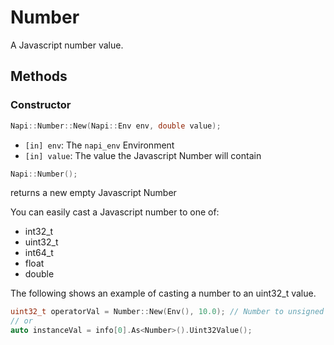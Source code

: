 # Number

A Javascript number value.
## Methods


### Constructor

```cpp
Napi::Number::New(Napi::Env env, double value);
```
 - `[in] env`: The `napi_env` Environment
 - `[in] value`: The value the Javascript Number will contain

```cpp
Napi::Number();
```
returns a new empty Javascript Number

You can easily cast a Javascript number to one of:
 - int32_t
 - uint32_t
 - int64_t
 - float
 - double

The following shows an example of casting a number to an uint32_t value.

```cpp
uint32_t operatorVal = Number::New(Env(), 10.0); // Number to unsigned 32 bit integer
// or
auto instanceVal = info[0].As<Number>().Uint32Value();
```

